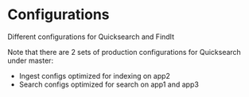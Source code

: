 # Configurations
Different configurations for Quicksearch and FindIt

Note that there are 2 sets of production configurations for Quicksearch under master:
- Ingest configs optimized for indexing on app2
- Search configs optimized for search on app1 and app3
